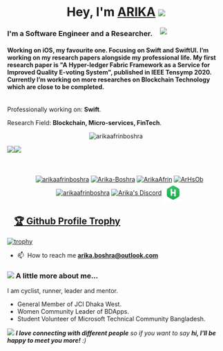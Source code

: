 <h1 align="center">Hey, I'm <a href="https://www.linkedin.com/in/arikaafrinboshra/" target="_blank">ARIKA</a> <img
src="https://media.giphy.com/media/QZGbaNZq38Nd5qpRhD/giphy.gif" height="32" /></h1>

<img align='right' src="https://media.giphy.com/media/jz7nZTW5oEBZAAZ4ge/giphy.gif" width="150">
<h3>I'm a Software Engineer and a Researcher.<br></h3>
<h4>
Working on iOS, my favourite one. Focusing on Swift and SwiftUI. I’m working on my research papers alongside my professional life. My first research paper is "A Hyper-ledger Fabric Framework as a Service for Improved Quality E-voting System", published in IEEE Tensymp 2020. Currently I’m working on more researches on Blockchain Technology which are close to be completed. 
<br>
<br>
</h4>

Professionally working on: **Swift**.

Research Field: **Blockchain, Micro-services, FinTech**.


<p align="center"> <img src="https://komarev.com/ghpvc/?username=arikaafrinboshra" alt="arikaafrinboshra" /> </p>

<div>
  <img height="170" align="left" src="https://github-readme-stats.vercel.app/api?username=arikaafrinboshra&count_private=true&include_all_commits=true&theme=highcontrast&bg_color=0,000000,130F40" />
  <img src="https://github-readme-stats.vercel.app/api/top-langs/?username=arikaafrinboshra&layout=compact&theme=highcontrast&bg_color=0,000000,130F40&margin-w=200" />
</div>
<br>
<br>
<p align="center">
  <a href="https://www.linkedin.com/in/arikaafrinboshra/" target="blank"><img align="center" src="https://img.icons8.com/color/48/000000/linkedin-circled.png" alt="arikaafrinboshra" height="40" width="40" /></a>
<a href="https://www.researchgate.net/profile/Arika-Boshra" target="blank"><img align="center" src="https://www.researchgate.net/apple-touch-icon-180x180.png" alt="Arika-Boshra" height="30" width="30" /></a>
<a href="https://twitter.com/ArikaAfrin" target="blank"><img align="center" src="https://img.icons8.com/nolan/64/twitter.png" alt="ArikaAfrin" height="40" width="40" /></a>
<a href="https://www.facebook.com/ArHsOb/" target="blank"><img align="center" src="https://img.icons8.com/fluent/48/000000/facebook-new.png" alt="ArHsOb" height="40" width="40" /></a>
<a href="https://www.instagram.com/arikaafrinboshra/" target="blank"><img align="center" src="https://raw.githubusercontent.com/Raymo111/Raymo111/master/socials/instagram.svg" alt="arikaafrinboshra" height="30" width="30" /></a>
<a href="https://discord.gg/ARIKA#0025" target="blank"><img align="center" src="https://img.icons8.com/color/96/000000/discord-logo.png" alt="Arika's Discord" height="40" width="40"/></a>
<a href="https://www.hackerrank.com/arikaafrinboshra" target="blank"><img align="center" src="https://github.com/arikaafrinboshra/arikaafrinboshra/blob/master/images/HackerRank_logo.png" alt="arikaafrinboshra" height="45" width="45"/></a>
 
</p>

<a href="https://github.com/arikaafrinboshra/github-profile-trophy"><h2>🏆 Github Profile Trophy</h2></a>
[![trophy](https://github-profile-trophy.vercel.app/?username=arikaafrinboshra&theme=juicyfresh&no-frame=true&row=1&column=7&no-bg=true&margin-w=100)](https://github.com/ryo-ma/github-profile-trophy)

- 📫 󠀠󠀠 How to reach me **arika.boshra@outlook.com**

### <img src="https://media.giphy.com/media/VgCDAzcKvsR6OM0uWg/giphy.gif" width="50"> A little more about me...  
I am cyclist, runner, leader and mentor.

- General Member of JCI Dhaka West.
- Women Community Leader of BDApps.
- Student Volunteer of Microsoft Technical Community Bangladesh.


<img src="https://media.giphy.com/media/LnQjpWaON8nhr21vNW/giphy.gif" width="60"> <em><b>I love connecting with different people</b> so if you want to say <b>hi, I'll be happy to meet you more!</b> :)</em>

<!--
-->

